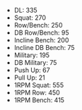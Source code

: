 * DL: 335
*  Squat: 270
*  Row/Bench: 250
*  DB Row/Bench: 95
*  Incline Bench: 200
*  Incline DB Bench: 75
*  Military: 195
*  DB Military: 75
*  Push Up: 67
*  Pull Up: 21
*  1RPM Squat: 555
*  1RPM Row: 450
*  1RPM Bench: 415
